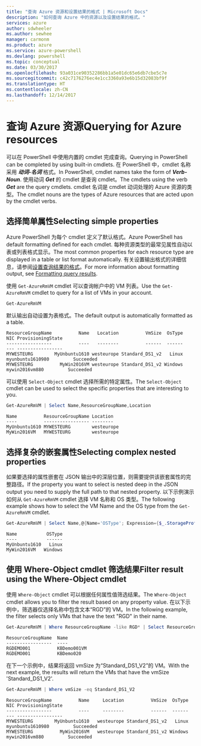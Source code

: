 ```yaml
---
title: "查询 Azure 资源和设置结果的格式 | Microsoft Docs"
description: "如何查询 Azure 中的资源以及设置结果的格式。"
services: azure
author: sdwheeler
ms.author: sewhee
manager: carmonm
ms.product: azure
ms.service: azure-powershell
ms.devlang: powershell
ms.topic: conceptual
ms.date: 03/30/2017
ms.openlocfilehash: 93a031ce90352286bb1a5e01dc65e6db7cbe5c7e
ms.sourcegitcommit: c42c7176276ec4e1cc3360a93e6b15d32083bf9f
ms.translationtype: HT
ms.contentlocale: zh-CN
ms.lasthandoff: 12/14/2017
---
```

# <a name="querying-for-azure-resources"></a><span data-ttu-id="5d7cb-103">查询 Azure 资源</span><span class="sxs-lookup"><span data-stu-id="5d7cb-103">Querying for Azure resources</span></span>

<span data-ttu-id="5d7cb-104">可以在 PowerShell 中使用内置的 cmdlet 完成查询。</span><span class="sxs-lookup"><span data-stu-id="5d7cb-104">Querying in PowerShell can be completed by using built-in cmdlets.</span></span> <span data-ttu-id="5d7cb-105">在 PowerShell 中，cmdlet 名称采用 **_动词-名词_** 格式。</span><span class="sxs-lookup"><span data-stu-id="5d7cb-105">In PowerShell, cmdlet names take the form of **_Verb-Noun_**.</span></span> <span data-ttu-id="5d7cb-106">使用动词 **_Get_** 的 cmdlet 是查询 cmdlet。</span><span class="sxs-lookup"><span data-stu-id="5d7cb-106">The cmdlets using the verb **_Get_** are the query cmdlets.</span></span> <span data-ttu-id="5d7cb-107">cmdlet 名词是 cmdlet 动词处理的 Azure 资源的类型。</span><span class="sxs-lookup"><span data-stu-id="5d7cb-107">The cmdlet nouns are the types of Azure resources that are acted upon by the cmdlet verbs.</span></span>


## <a name="selecting-simple-properties"></a><span data-ttu-id="5d7cb-108">选择简单属性</span><span class="sxs-lookup"><span data-stu-id="5d7cb-108">Selecting simple properties</span></span>

<span data-ttu-id="5d7cb-109">Azure PowerShell 为每个 cmdlet 定义了默认格式。</span><span class="sxs-lookup"><span data-stu-id="5d7cb-109">Azure PowerShell has default formatting defined for each cmdlet.</span></span> <span data-ttu-id="5d7cb-110">每种资源类型的最常见属性自动以表或列表格式显示。</span><span class="sxs-lookup"><span data-stu-id="5d7cb-110">The most common properties for each resource type are displayed in a table or list format automatically.</span></span> <span data-ttu-id="5d7cb-111">有关设置输出格式的详细信息，请参阅[设置查询结果的格式](formatting-output.md)。</span><span class="sxs-lookup"><span data-stu-id="5d7cb-111">For more information about formatting output, see [Formatting query results](formatting-output.md).</span></span>

<span data-ttu-id="5d7cb-112">使用 `Get-AzureRmVM` cmdlet 可以查询帐户中的 VM 列表。</span><span class="sxs-lookup"><span data-stu-id="5d7cb-112">Use the `Get-AzureRmVM` cmdlet to query for a list of VMs in your account.</span></span>

```powershell
Get-AzureRmVM
```

<span data-ttu-id="5d7cb-113">默认输出自动设置为表格式。</span><span class="sxs-lookup"><span data-stu-id="5d7cb-113">The default output is automatically formatted as a table.</span></span>

```
ResourceGroupName          Name   Location          VmSize  OsType              NIC ProvisioningState
-----------------          ----   --------          ------  ------              --- -----------------
MYWESTEURG        MyUnbuntu1610 westeurope Standard_DS1_v2   Linux myunbuntu1610980         Succeeded
MYWESTEURG          MyWin2016VM westeurope Standard_DS1_v2 Windows   mywin2016vm880         Succeeded
```

<span data-ttu-id="5d7cb-114">可以使用 `Select-Object` cmdlet 选择所需的特定属性。</span><span class="sxs-lookup"><span data-stu-id="5d7cb-114">The `Select-Object` cmdlet can be used to select the specific properties that are interesting to you.</span></span>

```powershell
Get-AzureRmVM | Select Name,ResourceGroupName,Location
```

```
Name          ResourceGroupName Location
----          ----------------- --------
MyUnbuntu1610 MYWESTEURG        westeurope
MyWin2016VM   MYWESTEURG        westeurope
```

## <a name="selecting-complex-nested-properties"></a><span data-ttu-id="5d7cb-115">选择复杂的嵌套属性</span><span class="sxs-lookup"><span data-stu-id="5d7cb-115">Selecting complex nested properties</span></span>

<span data-ttu-id="5d7cb-116">如果要选择的属性嵌套在 JSON 输出中的深层位置，则需要提供该嵌套属性的完整路径。</span><span class="sxs-lookup"><span data-stu-id="5d7cb-116">If the property you want to select is nested deep in the JSON output you need to supply the full path to that nested property.</span></span> <span data-ttu-id="5d7cb-117">以下示例演示如何从 `Get-AzureRmVM` cmdlet 选择 VM 名称和 OS 类型。</span><span class="sxs-lookup"><span data-stu-id="5d7cb-117">The following example shows how to select the VM Name and the OS type from the `Get-AzureRmVM` cmdlet.</span></span>

```powershell
Get-AzureRmVM | Select Name,@{Name='OSType'; Expression={$_.StorageProfile.OSDisk.OSType}}
```

```
Name           OSType
----           ------
MyUnbuntu1610   Linux
MyWin2016VM   Windows
```

## <a name="filter-result-using-the-where-object-cmdlet"></a><span data-ttu-id="5d7cb-118">使用 Where-Object cmdlet 筛选结果</span><span class="sxs-lookup"><span data-stu-id="5d7cb-118">Filter result using the Where-Object cmdlet</span></span>

<span data-ttu-id="5d7cb-119">使用 `Where-Object` cmdlet 可以根据任何属性值筛选结果。</span><span class="sxs-lookup"><span data-stu-id="5d7cb-119">The `Where-Object` cmdlet allows you to filter the result based on any property value.</span></span> <span data-ttu-id="5d7cb-120">在以下示例中，筛选器仅选择名称中包含文本“RGD”的 VM。</span><span class="sxs-lookup"><span data-stu-id="5d7cb-120">In the following example, the filter selects only VMs that have the text "RGD" in their name.</span></span>

```powershell
Get-AzureRmVM | Where ResourceGroupName -like RGD* | Select ResourceGroupName,Name
```

```
ResourceGroupName  Name
-----------------  ----
RGDEMO001          KBDemo001VM
RGDEMO001          KBDemo020
```

<span data-ttu-id="5d7cb-121">在下一个示例中，结果将返回 vmSize 为“Standard_DS1_V2”的 VM。</span><span class="sxs-lookup"><span data-stu-id="5d7cb-121">With the next example, the results will return the VMs that have the vmSize 'Standard_DS1_V2'.</span></span>

```powershell
Get-AzureRmVM | Where vmSize -eq Standard_DS1_V2
```

```
ResourceGroupName          Name     Location          VmSize  OsType              NIC ProvisioningState
-----------------          ----     --------          ------  ------              --- -----------------
MYWESTEURG        MyUnbuntu1610   westeurope Standard_DS1_v2   Linux myunbuntu1610980         Succeeded
MYWESTEURG          MyWin2016VM   westeurope Standard_DS1_v2 Windows   mywin2016vm880         Succeeded
```
